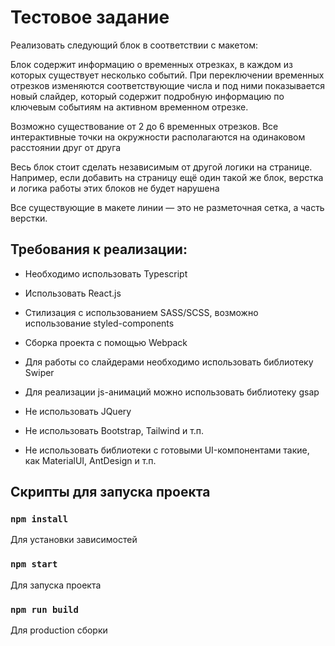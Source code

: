 # Тестовое задание

Реализовать следующий блок в соответствии с макетом:

Блок содержит информацию о временных отрезках, в каждом из которых существует несколько событий.
При переключении временных отрезков изменяются соответствующие числа и под ними показывается новый слайдер, который содержит подробную информацию по ключевым событиям на активном временном отрезке.

Возможно существование от 2 до 6 временных отрезков. Все интерактивные точки на окружности располагаются на одинаковом расстоянии друг от друга

Весь блок стоит сделать независимым от другой логики на странице.
Например, если добавить на страницу ещё один такой же блок, верстка и логика работы этих блоков не будет нарушена

Все существующие в макете линии — это не разметочная сетка, а часть верстки.

## Требования к реализации:

- Необходимо использовать Typescript
- Использовать React.js
- Стилизация с использованием SASS/SCSS, возможно использование styled-components
- Сборка проекта с помощью Webpack
- Для работы со слайдерами необходимо использовать библиотеку Swiper
- Для реализации js-анимаций можно использовать библиотеку gsap

- Не использовать JQuery
- Не использовать Bootstrap, Tailwind и т.п.
- Не использовать библиотеки с готовыми UI-компонентами такие, как MaterialUI, AntDesign и т.п.

## Скрипты для запуска проекта

### `npm install`
Для установки зависимостей

### `npm start`
Для запуска проекта

### `npm run build`
Для production сборки